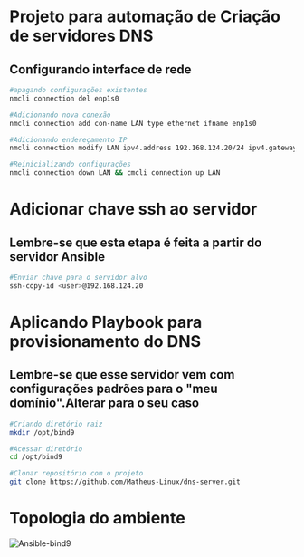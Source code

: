 # Projeto para automação de Criação de servidores DNS

## Configurando interface de rede

```bash
#apagando configurações existentes
nmcli connection del enp1s0

#Adicionando nova conexão
nmcli connection add con-name LAN type ethernet ifname enp1s0

#Adicionando endereçamento IP
nmcli connection modify LAN ipv4.address 192.168.124.20/24 ipv4.gateway 192.168.124.1 ipv4.method manual

#Reinicializando configurações
nmcli connection down LAN && cmcli connection up LAN 
```

# Adicionar chave ssh ao servidor 

## Lembre-se que esta etapa é feita a partir do servidor Ansible

```bash
#Enviar chave para o servidor alvo
ssh-copy-id <user>@192.168.124.20
```

# Aplicando Playbook para provisionamento do DNS 

## Lembre-se que esse servidor vem com configurações padrões para o "meu domínio".Alterar para o seu caso

```bash
#Criando diretório raiz
mkdir /opt/bind9

#Acessar diretório
cd /opt/bind9

#Clonar repositório com o projeto
git clone https://github.com/Matheus-Linux/dns-server.git
```

# Topologia do ambiente

![Ansible-bind9](https://github.com/user-attachments/assets/3e533dd9-2359-4956-8d41-a22b441a42c6)


